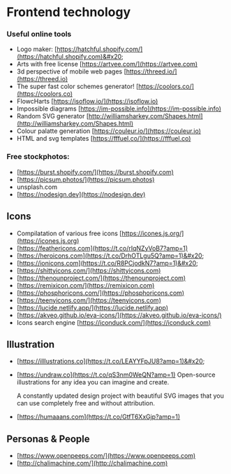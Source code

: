# Frontend technology

### Useful online tools

* Logo maker: [https://hatchful.shopify.com/](https://hatchful.shopify.com)&#x20;
* Arts with free license [https://artvee.com/](https://artvee.com)
* 3d perspective of mobile web pages [https://threed.io/](https://threed.io)
* The super fast color schemes generator! [https://coolors.co/](https://coolors.co)
* FlowcHarts [https://isoflow.io/](https://isoflow.io)
* Impossible diagrams [https://im-possible.info](https://im-possible.info)
* Random  SVG generator [http://williamsharkey.com/Shapes.html](http://williamsharkey.com/Shapes.html)
* Colour palatte generation [https://couleur.io/](https://couleur.io)
* HTML and svg templates [https://fffuel.co/](https://fffuel.co)

### Free stockphotos:

* [https://burst.shopify.com/](https://burst.shopify.com)
* [https://picsum.photos/](https://picsum.photos)
* unsplash.com
* [https://nodesign.dev](https://nodesign.dev)

## Icons

* Compilatation of various free icons [https://icones.js.org/](https://icones.js.org)
* &#x20;[https://feathericons.com](https://t.co/rIqNZyVoB7?amp=1)
* [https://heroicons.com](https://t.co/DrhOTLgu5Q?amp=1)&#x20;
* [https://ionicons.com](https://t.co/R8PCjodkN7?amp=1)&#x20;
* [https://shittyicons.com/](https://shittyicons.com)
* [https://thenounproject.com/](https://thenounproject.com)
* [https://remixicon.com/](https://remixicon.com)
* [https://phosphoricons.com/](https://phosphoricons.com)
* [https://teenyicons.com/](https://teenyicons.com)
* [https://lucide.netlify.app/](https://lucide.netlify.app)
* [https://akveo.github.io/eva-icons/](https://akveo.github.io/eva-icons/)
* Icons search engine [https://iconduck.com/](https://iconduck.com)

## Illustration&#x20;

* [https://illlustrations.co](https://t.co/LEAYYFpJU8?amp=1)&#x20;
*   &#x20;[https://undraw.co](https://t.co/qS3nm0WeQN?amp=1) Open-source illustrations for any idea you can imagine and create.

    A constantly updated design project with beautiful SVG images that you can use completely free and without attribution.
* &#x20;[https://humaaans.com](https://t.co/GtfT6XxGjp?amp=1)

## Personas & People

* [https://www.openpeeps.com/](https://www.openpeeps.com)
* [http://chalimachine.com/](http://chalimachine.com)









